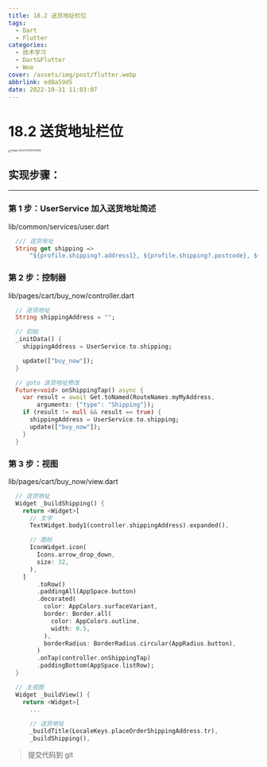 ```yaml
---
title: 18.2 送货地址栏位
tags:
  - Dart
  - Flutter
categories:
  - 技术学习
  - Dart&Flutter
  - Woo
cover: /assets/img/post/flutter.webp
abbrlink: ed8a59d5
date: 2022-10-31 11:03:07
---
```


# 18.2 送货地址栏位

<img src="https://ducafecat.oss-cn-beijing.aliyuncs.com/podcast/image-20220729101241288.png" alt="image-20220729101241288" style="zoom:33%;" />

## 实现步骤：

---

### 第 1 步：UserService 加入送货地址简述

lib/common/services/user.dart

```dart
  /// 送货地址
  String get shipping =>
      "${profile.shipping?.address1}, ${profile.shipping?.postcode}, ${profile.shipping?.state}, ${profile.shipping?.country}";
```

### 第 2 步：控制器

lib/pages/cart/buy_now/controller.dart

```dart
  // 送货地址
  String shippingAddress = "";
```

```dart
  // 初始
  _initData() {
    shippingAddress = UserService.to.shipping;

    update(["buy_now"]);
  }
```

```dart
  // goto 送货地址修改
  Future<void> onShippingTap() async {
    var result = await Get.toNamed(RouteNames.myMyAddress,
        arguments: {"type": "Shipping"});
    if (result != null && result == true) {
      shippingAddress = UserService.to.shipping;
      update(["buy_now"]);
    }
  }
```

### 第 3 步：视图

lib/pages/cart/buy_now/view.dart

```dart
  // 送货地址
  Widget _buildShipping() {
    return <Widget>[
      // 文字
      TextWidget.body1(controller.shippingAddress).expanded(),

      // 图标
      IconWidget.icon(
        Icons.arrow_drop_down,
        size: 32,
      ),
    ]
        .toRow()
        .paddingAll(AppSpace.button)
        .decorated(
          color: AppColors.surfaceVariant,
          border: Border.all(
            color: AppColors.outline,
            width: 0.5,
          ),
          borderRadius: BorderRadius.circular(AppRadius.button),
        )
        .onTap(controller.onShippingTap)
        .paddingBottom(AppSpace.listRow);
  }
```

```dart
  // 主视图
  Widget _buildView() {
    return <Widget>[
      ...

      // 送货地址
      _buildTitle(LocaleKeys.placeOrderShippingAddress.tr),
      _buildShipping(),

```

> 提交代码到 git
